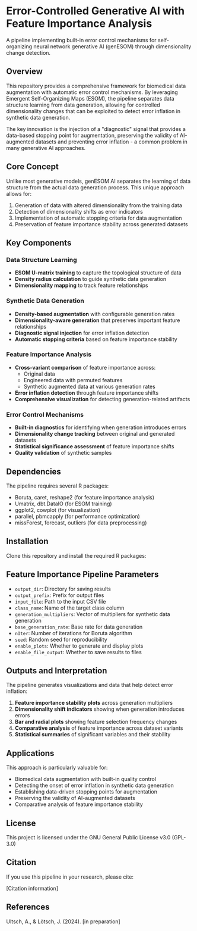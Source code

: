 # Error-Controlled Generative AI with Feature Importance Analysis

A pipeline implementing built-in error control mechanisms for self-organizing neural network generative AI (genESOM) through dimensionality change detection.

## Overview

This repository provides a comprehensive framework for biomedical data augmentation with automatic error control mechanisms. By leveraging Emergent Self-Organizing Maps (ESOM), the pipeline separates data structure learning from data generation, allowing for controlled dimensionality changes that can be exploited to detect error inflation in synthetic data generation.

The key innovation is the injection of a "diagnostic" signal that provides a data-based stopping point for augmentation, preserving the validity of AI-augmented datasets and preventing error inflation - a common problem in many generative AI approaches.

## Core Concept

Unlike most generative models, genESOM AI separates the learning of data structure from the actual data generation process. This unique approach allows for:

1. Generation of data with altered dimensionality from the training data
2. Detection of dimensionality shifts as error indicators
3. Implementation of automatic stopping criteria for data augmentation
4. Preservation of feature importance stability across generated datasets

## Key Components

### Data Structure Learning
- **ESOM U-matrix training** to capture the topological structure of data
- **Density radius calculation** to guide synthetic data generation
- **Dimensionality mapping** to track feature relationships

### Synthetic Data Generation
- **Density-based augmentation** with configurable generation rates
- **Dimensionality-aware generation** that preserves important feature relationships
- **Diagnostic signal injection** for error inflation detection
- **Automatic stopping criteria** based on feature importance stability

### Feature Importance Analysis
- **Cross-variant comparison** of feature importance across:
  - Original data
  - Engineered data with permuted features
  - Synthetic augmented data at various generation rates
- **Error inflation detection** through feature importance shifts
- **Comprehensive visualization** for detecting generation-related artifacts

### Error Control Mechanisms
- **Built-in diagnostics** for identifying when generation introduces errors
- **Dimensionality change tracking** between original and generated datasets
- **Statistical significance assessment** of feature importance shifts
- **Quality validation** of synthetic samples

## Dependencies

The pipeline requires several R packages:

- Boruta, caret, reshape2 (for feature importance analysis)
- Umatrix, dbt.DataIO (for ESOM training)
- ggplot2, cowplot (for visualization)
- parallel, pbmcapply (for performance optimization)
- missForest, forecast, outliers (for data preprocessing)

## Installation

Clone this repository and install the required R packages:


## Feature Importance Pipeline Parameters

- `output_dir`: Directory for saving results
- `output_prefix`: Prefix for output files
- `input_file`: Path to the input CSV file
- `class_name`: Name of the target class column
- `generation_multipliers`: Vector of multipliers for synthetic data generation
- `base_generation_rate`: Base rate for data generation
- `nIter`: Number of iterations for Boruta algorithm
- `seed`: Random seed for reproducibility
- `enable_plots`: Whether to generate and display plots
- `enable_file_output`: Whether to save results to files

## Outputs and Interpretation

The pipeline generates visualizations and data that help detect error inflation:

1. **Feature importance stability plots** across generation multipliers
2. **Dimensionality shift indicators** showing when generation introduces errors
3. **Bar and radial plots** showing feature selection frequency changes
4. **Comparative analysis** of feature importance across dataset variants
5. **Statistical summaries** of significant variables and their stability

## Applications

This approach is particularly valuable for:

- Biomedical data augmentation with built-in quality control
- Detecting the onset of error inflation in synthetic data generation
- Establishing data-driven stopping points for augmentation
- Preserving the validity of AI-augmented datasets
- Comparative analysis of feature importance stability

## License

This project is licensed under the GNU General Public License v3.0 (GPL-3.0)

## Citation

If you use this pipeline in your research, please cite:

[Citation information]

## References

Ultsch, A., & Lötsch, J. (2024). [in preparation]
